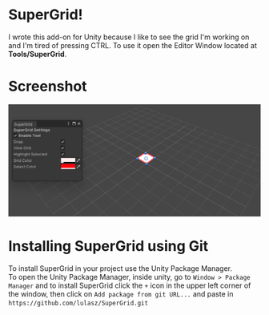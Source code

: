 # SuperGrid!
I wrote this add-on for Unity because I like to see the grid I'm working on and I'm tired of pressing CTRL. 
To use it open the Editor Window located at **Tools/SuperGrid**.

# Screenshot
![](.docs/screenshot01.png)
 
# Installing SuperGrid using Git
To install SuperGrid in your project use the Unity Package Manager.  
To open the Unity Package Manager, inside unity, go to `Window > Package Manager` and to install SuperGrid click the `+` icon in the upper left corner of the window, then click on `Add package from git URL...` and paste in `https://github.com/lulasz/SuperGrid.git`

